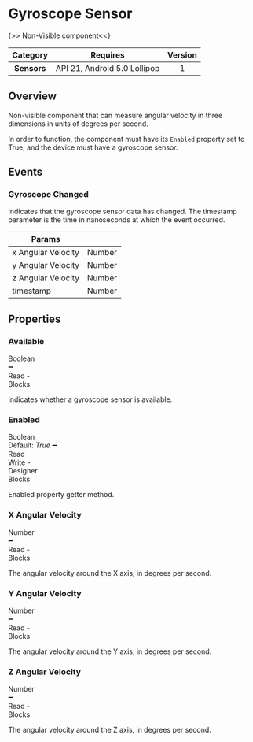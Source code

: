# Gyroscope Sensor

{>> Non-Visible component<<}

| Category | Requires | Version |
|:--------:|:-------:|:--------:|
|**Sensors**|<span class="chip chip-any">API 21, Android 5.0 Lollipop</span>|<span class="chip chip-number">1</span>|

## Overview

Non-visible component that can measure angular velocity in three dimensions in units of degrees per second.

In order to function, the component must have its `` Enabled `` property set to True, and the device must have a gyroscope sensor.

## Events

### Gyroscope Changed

Indicates that the gyroscope sensor data has changed. The timestamp parameter is the time in nanoseconds at which the event occurred.

<div class="block" ai2-block="event" not-rendered="true" value="%7B%22componentName%22:%20%22Gyroscope%20Sensor%22,%20%22name%22:%20%22Gyroscope%20Changed%22,%20%22param%22:%20%5B%22x%20Angular%20Velocity%22,%20%22y%20Angular%20Velocity%22,%20%22z%20Angular%20Velocity%22,%20%22timestamp%22%5D%7D"></div>

| Params | []() |
|--------|------|
|x Angular Velocity|<span class="chip chip-number">Number</span>|
|y Angular Velocity|<span class="chip chip-number">Number</span>|
|z Angular Velocity|<span class="chip chip-number">Number</span>|
|timestamp|<span class="chip chip-number">Number</span>|

## Properties

### Available

<span style="user-select: none; white-space:pre-wrap;"><span class="chip chip-boolean">Boolean</span> :heavy_minus_sign: <span class="chip chip-rw">Read</span>  - <span class="chip chip-bd">Blocks</span></span>

Indicates whether a gyroscope sensor is available.

<div class="block" ai2-block="property" not-rendered="true" value="%7B%22componentName%22:%20%22Gyroscope%20Sensor%22,%20%22name%22:%20%22Available%22,%20%22getter%22:%20true%7D"></div>

### Enabled

<span style="user-select: none; white-space:pre-wrap;"><span class="chip chip-boolean">Boolean</span> <span class="chip chip-boolean">Default: <i>True</i></span> :heavy_minus_sign: <span class="chip chip-rw">Read</span> <span class="chip chip-rw">Write</span>  - <span class="chip chip-bd">Designer</span> <span class="chip chip-bd">Blocks</span></span>

Enabled property getter method.

<div class="block" ai2-block="property" not-rendered="true" value="%7B%22componentName%22:%20%22Gyroscope%20Sensor%22,%20%22name%22:%20%22Enabled%22,%20%22getter%22:%20true%7D"></div>
<div class="block" ai2-block="property" not-rendered="true" value="%7B%22componentName%22:%20%22Gyroscope%20Sensor%22,%20%22name%22:%20%22Enabled%22,%20%22getter%22:%20false%7D"></div>

### X Angular Velocity

<span style="user-select: none; white-space:pre-wrap;"><span class="chip chip-number">Number</span> :heavy_minus_sign: <span class="chip chip-rw">Read</span>  - <span class="chip chip-bd">Blocks</span></span>

The angular velocity around the X axis, in degrees per second.

<div class="block" ai2-block="property" not-rendered="true" value="%7B%22componentName%22:%20%22Gyroscope%20Sensor%22,%20%22name%22:%20%22X%20Angular%20Velocity%22,%20%22getter%22:%20true%7D"></div>

### Y Angular Velocity

<span style="user-select: none; white-space:pre-wrap;"><span class="chip chip-number">Number</span> :heavy_minus_sign: <span class="chip chip-rw">Read</span>  - <span class="chip chip-bd">Blocks</span></span>

The angular velocity around the Y axis, in degrees per second.

<div class="block" ai2-block="property" not-rendered="true" value="%7B%22componentName%22:%20%22Gyroscope%20Sensor%22,%20%22name%22:%20%22Y%20Angular%20Velocity%22,%20%22getter%22:%20true%7D"></div>

### Z Angular Velocity

<span style="user-select: none; white-space:pre-wrap;"><span class="chip chip-number">Number</span> :heavy_minus_sign: <span class="chip chip-rw">Read</span>  - <span class="chip chip-bd">Blocks</span></span>

The angular velocity around the Z axis, in degrees per second.

<div class="block" ai2-block="property" not-rendered="true" value="%7B%22componentName%22:%20%22Gyroscope%20Sensor%22,%20%22name%22:%20%22Z%20Angular%20Velocity%22,%20%22getter%22:%20true%7D"></div>
